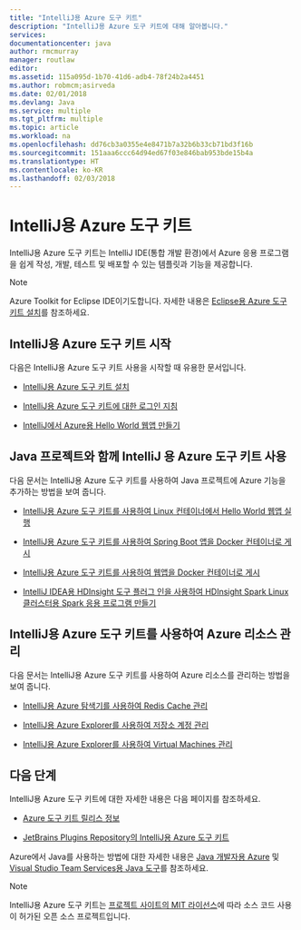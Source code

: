 ```yaml
---
title: "IntelliJ용 Azure 도구 키트"
description: "IntelliJ용 Azure 도구 키트에 대해 알아봅니다."
services: 
documentationcenter: java
author: rmcmurray
manager: routlaw
editor: 
ms.assetid: 115a095d-1b70-41d6-adb4-78f24b2a4451
ms.author: robmcm;asirveda
ms.date: 02/01/2018
ms.devlang: Java
ms.service: multiple
ms.tgt_pltfrm: multiple
ms.topic: article
ms.workload: na
ms.openlocfilehash: dd76cb3a0355e4e8471b7a32b6b33cb71bd3f16b
ms.sourcegitcommit: 151aaa6ccc64d94ed67f03e846bab953bde15b4a
ms.translationtype: HT
ms.contentlocale: ko-KR
ms.lasthandoff: 02/03/2018
---
```

# <a name="azure-toolkit-for-intellij"></a>IntelliJ용 Azure 도구 키트
IntelliJ용 Azure 도구 키트는 IntelliJ IDE(통합 개발 환경)에서 Azure 응용 프로그램을 쉽게 작성, 개발, 테스트 및 배포할 수 있는 템플릿과 기능을 제공합니다.

> [!NOTE]
> 
> Azure Toolkit for Eclipse IDE이기도합니다. 자세한 내용은 [Eclipse용 Azure 도구 키트 설치](../eclipse/azure-toolkit-for-eclipse.md)를 참조하세요.
> 

## <a name="get-started-with-the-azure-toolkit-for-intellij"></a>IntelliJ용 Azure 도구 키트 시작
다음은 IntelliJ용 Azure 도구 키트 사용을 시작할 때 유용한 문서입니다.

* [IntelliJ용 Azure 도구 키트 설치](azure-toolkit-for-intellij-installation.md)

* [IntelliJ용 Azure 도구 키트에 대한 로그인 지침](azure-toolkit-for-intellij-sign-in-instructions.md)

* [IntelliJ에서 Azure용 Hello World 웹앱 만들기](azure-toolkit-for-intellij-create-hello-world-web-app.md)

## <a name="use-the-azure-toolkit-for-intellij-with-your-java-projects"></a>Java 프로젝트와 함께 IntelliJ 용 Azure 도구 키트 사용
다음 문서는 IntelliJ용 Azure 도구 키트를 사용하여 Java 프로젝트에 Azure 기능을 추가하는 방법을 보여 줍니다.

* [IntelliJ용 Azure 도구 키트를 사용하여 Linux 컨테이너에서 Hello World 웹앱 실행](azure-toolkit-for-intellij-hello-world-web-app-linux.md)

* [IntelliJ용 Azure 도구 키트를 사용하여 Spring Boot 앱을 Docker 컨테이너로 게시](azure-toolkit-for-intellij-publish-spring-boot-docker-app.md)

* [IntelliJ용 Azure 도구 키트를 사용하여 웹앱을 Docker 컨테이너로 게시](azure-toolkit-for-intellij-publish-as-docker-container.md)

* [IntelliJ IDEA용 HDInsight 도구 플러그 인을 사용하여 HDInsight Spark Linux 클러스터용 Spark 응용 프로그램 만들기](/azure/hdinsight/hdinsight-apache-spark-intellij-tool-plugin)

## <a name="manage-azure-resources-using-the-azure-toolkit-for-intellij"></a>IntelliJ용 Azure 도구 키트를 사용하여 Azure 리소스 관리
다음 문서는 IntelliJ용 Azure 도구 키트를 사용하여 Azure 리소스를 관리하는 방법을 보여 줍니다.

* [IntelliJ용 Azure 탐색기를 사용하여 Redis Cache 관리](azure-toolkit-for-intellij-managing-redis-caches-using-azure-explorer.md)

* [IntelliJ용 Azure Explorer를 사용하여 저장소 계정 관리](azure-toolkit-for-intellij-managing-virtual-machines-using-azure-explorer.md)

* [IntelliJ용 Azure Explorer를 사용하여 Virtual Machines 관리](azure-toolkit-for-intellij-managing-storage-accounts-using-azure-explorer.md)

## <a name="next-steps"></a>다음 단계

IntelliJ용 Azure 도구 키트에 대한 자세한 내용은 다음 페이지를 참조하세요.

* [Azure 도구 키트 릴리스 정보](https://github.com/Microsoft/azure-tools-for-java/releases)

* [JetBrains Plugins Repository의 IntelliJ용 Azure 도구 키트](https://plugins.jetbrains.com/plugin/8053-azure-toolkit-for-intellij)

Azure에서 Java를 사용하는 방법에 대한 자세한 내용은 [Java 개발자용 Azure](https://docs.microsoft.com/java/azure/) 및 [Visual Studio Team Services용 Java 도구](https://java.visualstudio.com/)를 참조하세요.

> [!NOTE]
> 
> IntelliJ용 Azure 도구 키트는 [프로젝트 사이트의 MIT 라이선스](https://github.com/microsoft/azure-tools-for-java)에 따라 소스 코드 사용이 허가된 오픈 소스 프로젝트입니다.
> 

<!-- [!INCLUDE [azure-toolkit-for-intellij-additional-resources](../includes/azure-toolkit-for-intellij-additional-resources.md)] -->

<!-- URL List -->

[Azure for Java Developers]: https://docs.microsoft.com/java/azure/
[Java Tools for Visual Studio Team Services]: https://java.visualstudio.com/

<!-- Temporarily Deprecated URLs -->

<!-- [Debug a Java Web App on Azure in IntelliJ]: ./app-service-web/app-service-web-debug-java-web-app-in-intellij.md -->
